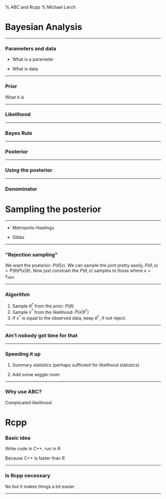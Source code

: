 % ABC and Rcpp
% Michael Lerch

Bayesian Analysis
=================

----------------------

### Parameters and data ###

- What is a parameter

- What is data

----------------------

### Prior ###

What it is

----------------------

### Likelihood ###

----------------------

### Bayes Rule ###

----------------------

### Posterior ###

----------------------

### Using the posterior ###

----------------------

### Denominator ###

Sampling the posterior
======================

----------------------

- Metropolis-Hastings

- Gibbs

----------------------

### "Rejection sampling" ###

We want the posterior: $P(\theta| x)$.  We can sample the joint pretty easily,
$P(\theta, x) = P(\theta) P(x | \theta)$.  Now just constrain the $P(\theta,
x)$ samples to those where $x = x_{obs}$.

----------------------

### Algorithm ###

1. Sample $\theta^*$ from the prior: $P(\theta)$
2. Sample $x^*$ from the likelihood: $P(x|\theta^*)$
3. If $x^*$ is equal to the observed data, keep $\theta^*$, if not reject.

----------------------

### Ain't nobody got time for that ###

----------------------

### Speeding it up ###

1. Summary statistics (perhaps sufficient for likelihood statistics)

2. Add some wiggle room

----------------------

### Why use ABC? ###

Complicated likelihood

Rcpp
====

### Basic idea ###

Write code in C++, run in R

Because C++ is faster than R

----------------------

### Is Rcpp necessary ###

No but it makes things a bit easier

----------------------

